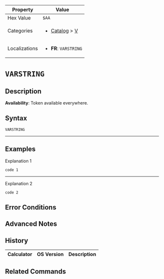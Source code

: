 | Property      | Value |
|---------------|-------|
| Hex Value     | `$AA`|
| Categories    | <ul><li>[Catalog](../categories/Catalog.md) > [V](../categories/Catalog.md#V)</li></ul> |
| Localizations | <ul><li><b>FR</b>: `VARSTRING`</li></ul> |

# `VARSTRING`

## Description



<b>Availability</b>: Token available everywhere.

## Syntax
`VARSTRING`

<hr>

## Examples

Explanation 1
```ti-basic
code 1
```
---
Explanation 2
```ti-basic
code 2
```

## Error Conditions


## Advanced Notes


## History
| Calculator | OS Version | Description |
|------------|------------|-------------|


## Related Commands

    